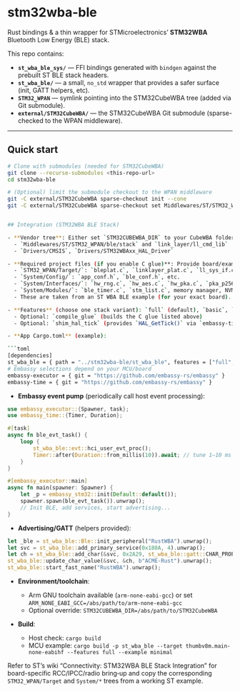 # stm32wba-ble

Rust bindings & a thin wrapper for STMicroelectronics’ **STM32WBA** Bluetooth Low Energy (BLE) stack.

This repo contains:
- **`st_wba_ble_sys/`** — FFI bindings generated with `bindgen` against the prebuilt ST BLE stack headers.
- **`st_wba_ble/`** — a small, `no_std` wrapper that provides a safer surface (init, GATT helpers, etc).
- **`STM32_WPAN`** — symlink pointing into the STM32CubeWBA tree (added via Git submodule).
- **`external/STM32CubeWBA/`** — the STM32CubeWBA Git submodule (sparse-checked to the WPAN middleware).

---

## Quick start

```bash
# Clone with submodules (needed for STM32CubeWBA)
git clone --recurse-submodules <this-repo-url>
cd stm32wba-ble

# (Optional) limit the submodule checkout to the WPAN middleware
git -C external/STM32CubeWBA sparse-checkout init --cone
git -C external/STM32CubeWBA sparse-checkout set Middlewares/ST/STM32_WPAN


## Integration (STM32WBA BLE Stack)

- **Vendor tree**: Either set `STM32CUBEWBA_DIR` to your CubeWBA folder, or keep the provided `external/STM32CubeWBA` submodule. The build locates:
  - `Middlewares/ST/STM32_WPAN/ble/stack` and `link_layer/ll_cmd_lib`
  - `Drivers/CMSIS`, `Drivers/STM32WBAxx_HAL_Driver`

- **Required project files (if you enable C glue)**: Provide board/example glue at the repo root:
  - `STM32_WPAN/Target/`: `bleplat.c`, `linklayer_plat.c`, `ll_sys_if.c`, `host_stack_if.c`, `power_table.c`
  - `System/Config/`: `app_conf.h`, `ble_conf.h`, etc.
  - `System/Interfaces/`: `hw_rng.c`, `hw_aes.c`, `hw_pka.c`, `pka_p256.c`
  - `System/Modules/`: `ble_timer.c`, `stm_list.c`, memory manager, NVM, Flash, rf_timing_synchro
  - These are taken from an ST WBA BLE example (for your exact board).

- **Features** (choose one stack variant): `full` (default), `basic`, `basic-plus`, `llo`, `llobasic`, `po`.
  - Optional: `compile_glue` (builds the C glue listed above)
  - Optional: `shim_hal_tick` (provides `HAL_GetTick()` via `embassy-time`)

- **App Cargo.toml** (example):

```toml
[dependencies]
st_wba_ble = { path = "../stm32wba-ble/st_wba_ble", features = ["full", "compile_glue", "shim_hal_tick"] }
# Embassy selections depend on your MCU/board
embassy-executor = { git = "https://github.com/embassy-rs/embassy" }
embassy-time = { git = "https://github.com/embassy-rs/embassy" }
```

- **Embassy event pump** (periodically call host event processing):

```rust
use embassy_executor::{Spawner, task};
use embassy_time::{Timer, Duration};

#[task]
async fn ble_evt_task() {
    loop {
        st_wba_ble::evt::hci_user_evt_proc();
        Timer::after(Duration::from_millis(10)).await; // tune 1–10 ms as needed
    }
}

#[embassy_executor::main]
async fn main(spawner: Spawner) {
    let _p = embassy_stm32::init(Default::default());
    spawner.spawn(ble_evt_task()).unwrap();
    // Init BLE, add services, start advertising...
}
```

- **Advertising/GATT** (helpers provided):

```rust
let _ble = st_wba_ble::Ble::init_peripheral("RustWBA").unwrap();
let svc = st_wba_ble::add_primary_service(0x180A, 4).unwrap();
let ch = st_wba_ble::add_char(&svc, 0x2A29, st_wba_ble::gatt::CHAR_PROP_READ, st_wba_ble::gatt::ATTR_PERMISSION_NONE, 20).unwrap();
st_wba_ble::update_char_value(&svc, &ch, b"ACME-Rust").unwrap();
st_wba_ble::start_fast_name("RustWBA").unwrap();
```

- **Environment/toolchain**:
  - Arm GNU toolchain available (`arm-none-eabi-gcc`) or set `ARM_NONE_EABI_GCC=/abs/path/to/arm-none-eabi-gcc`
  - Optional override: `STM32CUBEWBA_DIR=/abs/path/to/STM32CubeWBA`

- **Build**:
  - Host check: `cargo build`
  - MCU example: `cargo build -p st_wba_ble --target thumbv8m.main-none-eabihf --features full --example minimal`

Refer to ST’s wiki “Connectivity: STM32WBA BLE Stack Integration” for board-specific RCC/IPCC/radio bring‑up and copy the corresponding `STM32_WPAN/Target` and `System/*` trees from a working ST example.
